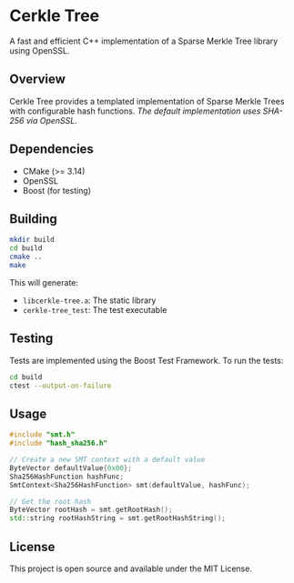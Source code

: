# Cerkle Tree

A fast and efficient C++ implementation of a Sparse Merkle Tree library using OpenSSL.

## Overview

Cerkle Tree provides a templated implementation of Sparse Merkle Trees with configurable hash functions. _The default implementation uses SHA-256 via OpenSSL._

## Dependencies

- CMake (>= 3.14)
- OpenSSL
- Boost (for testing)

## Building

```bash
mkdir build
cd build
cmake ..
make
```

This will generate:
- `libcerkle-tree.a`: The static library
- `cerkle-tree_test`: The test executable

## Testing

Tests are implemented using the Boost Test Framework. To run the tests:

```bash
cd build
ctest --output-on-failure
```

## Usage

```cpp
#include "smt.h"
#include "hash_sha256.h"

// Create a new SMT context with a default value
ByteVector defaultValue{0x00};
Sha256HashFunction hashFunc;
SmtContext<Sha256HashFunction> smt(defaultValue, hashFunc);

// Get the root hash
ByteVector rootHash = smt.getRootHash();
std::string rootHashString = smt.getRootHashString();
```

## License

This project is open source and available under the MIT License.

